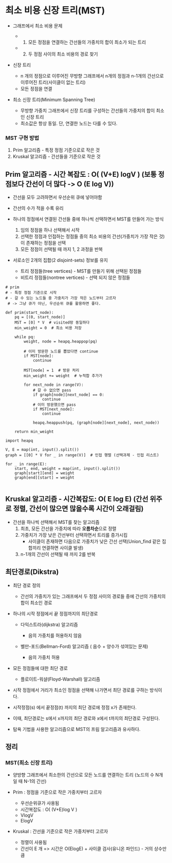 # 최소 비용 신장 트리(MST)

- 그래프에서 최소 비용 문제

  - 1. 모든 정점을 연결하는 간선들의 가중치의 합이 최소가 되는 트리
  - 2. 두 정점 사이의 최소 비용의 경로 찾기

- 신장 트리

  - n 개의 정점으로 이루어진 무방향 그래프에서 n개의 정점과 n-1개의 간선으로 이루어진 트리(사이클이 없는 트리)
  - 모든 정점을 연결

- 최소 신장 트리(Minimum Spanning Tree)
  - 무방향 가중치 그래프에서 신장 트리를 구성하는 간선들의 가중치의 합이 최소인 신장 트리
  - 최소값은 항상 동일. 단, 연결한 노드는 다를 수 있다.

### MST 구현 방법

1. Prim 알고리즘 - 특정 정점 기준으로로 작은 것
2. Kruskal 알고리즘 - 간선들을 기준으로 작은 것

## Prim 알고리즘 - 시간 복잡도 : O( (V+E) logV ) (보통 정점보다 간선이 더 많다 -> O (E log V))

- 간선을 모두 고려하면서 우선순위 큐에 넣어야함
- 간선의 수가 적을 수록 유리

- 하나의 정점에서 연결된 간선들 중에 하나씩 선택하면서 MST를 만들어 가는 방식

  1. 임의 정점을 하나 선택해서 시작
  2. 선택한 정점과 인접하는 정점들 중의 최소 비용의 간선(가중치가 가장 작은 것)이 존재하는 정점을 선택
  3. 모든 정점이 선택될 때 까지 1, 2 과정을 반복

- 서로소인 2개의 집합(2 disjoint-sets) 정보를 유지

  - 트리 정점들(tree vertices) - MST를 만들기 위해 선택된 정점들
  - 비트리 정점들(nontree vertices) - 선택 되지 않은 정점들

```-python
# prim
# - 특정 정점 기준으로 시작
# - 갈 수 있는 노드들 중 가중치가 가장 작은 노드부터 고르자
 # -> 그냥 큐가 아닌, 우선순위 큐를 활용하면 좋다.

def prim(start_node):
    pq = [(0, start_node)]
    MST = [0] * V  # visited랑 동일하다
    min_weight = 0  # 최소 비용 저장

    while pq:
        weight, node = heapq.heappop(pq)

        # 이미 방문한 노드를 뽑았다면 continue
        if MST[node]:
            continue

        MST[node] = 1  # 방문 처리
        min_weight += weight  # 누적합 추가가

        for next_node in range(V):
            # 갈 수 없으면 pass
            if graph[node][next_node] == 0:
                continue
            # 이미 방문했으면 pass
            if MST[next_node]:
                continue

            heapq.heappush(pq, (graph[node][next_node], next_node))

    return min_weight

import heapq

V, E = map(int, input().split())
graph = [[0] * V for _ in range(V)]  # 인접 행렬 (선택과제 - 인접 리스트)

for _ in range(E):
    start, end, weight = map(int, input().split())
    graph[start][end] = weight
    graph[end][start] = weight


```

## Kruskal 알고리즘 - 시간복잡도: O( E log E) (간선 위주로 정렬, 간선이 많으면 많을수록 시간이 오래걸림)

- 간선을 하나씩 선택해서 MST를 찾는 알고리즘
  1. 최초, 모든 간선을 가중치에 따라 **오름차순**으로 정렬
  2. 가중치가 가장 낮은 간선부터 선택하면서 트리를 증가시킴
     - 사이클이 존재하면 다음으로 가중치가 낮은 간선 선택(Union_find 같은 집합끼리 연결하면 사이클 발생)
  3. n-1개의 간선이 선택될 때 까지 2를 반복

## 최단경로(Dikstra)

- 최단 경로 정의

  - 간선의 가중치가 있는 그래프에서 두 정점 사이의 경로들 중에 간선의 가중치의 합이 최소인 경로

- 하나의 시작 정점에서 끝 정점까지의 최단경로

  - 다익스트라(dijkstra) 알고리즘

    - 음의 가중치를 허용하지 않음

  - 벨만-포드(Bellman-Ford) 알고리즘 ( 음수 + 양수가 섞여있는 문제)
    - 음의 가중치 허용

- 모든 정점들에 대한 최단 경로

  - 플로이트-워샬(Floyd-Warshall) 알고리즘

- 시작 정점에서 거리가 최소인 정점을 선택해 나가면서 최단 경로를 구하는 방식이다.

- 시작정점(s) 에서 끝정점(t) 까지의 최단 경로에 정점 x가 존재한다.
- 이때, 최단경로는 s에서 x까지의 최단 경로와 x에서 t까지의 최단경로 구성된다.

- 탐욕 기법을 사용한 알고리즘으로 MST의 프림 알고리즘과 유사하다.

## 정리

### MST(최소 신장 트리)

- 양방향 그래프에서 최소한의 간선으로 모든 노드를 연결하는 트리 (노드의 수 N개 일 때 N-1의 간선)

- Prim : 정점을 기준으로 작은 가중치부터 고르자

  - 우선순위큐가 사용됨
  - 시간복잡도 : O( (V+E)log V )
  - VlogV
  - ElogV

- Kruskal : 간선을 기준으로 작은 가중치부터 고르자
  - 정렬이 사용됨
  - 간선이 E 개 => 시간은 O(ElogE) + 사이클 검사(유니온 파인드) - 거의 상수만큼
